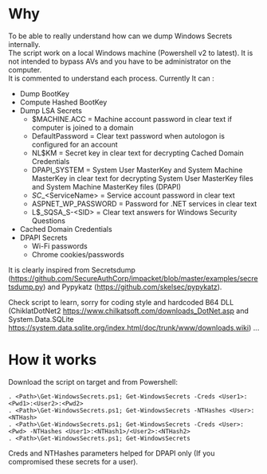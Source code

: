 # Why

To be able to really understand how can we dump Windows Secrets internally.<br/>
The script work on a local Windows machine (Powershell v2 to latest). It is not intended to bypass AVs and you have to be administrator on the computer.<br/>
It is commented to understand each process. Currently It can :<br/>
   * Dump BootKey
   * Compute Hashed BootKey
   * Dump LSA Secrets
      *	$MACHINE.ACC = Machine account password in clear text if computer is joined to a domain<br/>
      * DefaultPassword = Clear text password when autologon is configured for an account<br/>
      * NL$KM = Secret key in clear text for decrypting Cached Domain Credentials<br/>
      * DPAPI_SYSTEM = System User MasterKey and System Machine MasterKey in clear text for decrypting System User MasterKey files and System Machine MasterKey files (DPAPI)<br/>
      * _SC__&lt;ServiceName&gt; = Service account password in clear text<br/>
      * ASPNET_WP_PASSWORD = Password for .NET services in clear text<br/>
      * L$_SQSA_S-&lt;SID&gt; = Clear text answers for Windows Security Questions
   * Cached Domain Credentials
   * DPAPI Secrets<br/>
      * Wi-Fi passwords<br/>
      * Chrome cookies/passwords<br/>

It is clearly inspired from Secretsdump (<https://github.com/SecureAuthCorp/impacket/blob/master/examples/secretsdump.py>) and Pypykatz (<https://github.com/skelsec/pypykatz>).
	
Check script to learn, sorry for coding style and hardcoded B64 DLL (ChiklatDotNet2 <https://www.chilkatsoft.com/downloads_DotNet.asp> and System.Data.SQLite <https://system.data.sqlite.org/index.html/doc/trunk/www/downloads.wiki>) ...

# How it works

Download the script on target and from Powershell:
```
. <Path>\Get-WindowsSecrets.ps1; Get-WindowsSecrets -Creds <User1>:<Pwd1>:<User2>:<Pwd2>
. <Path>\Get-WindowsSecrets.ps1; Get-WindowsSecrets -NTHashes <User>:<NTHash>
. <Path>\Get-WindowsSecrets.ps1; Get-WindowsSecrets -Creds <User>:<Pwd> -NTHashes <User1>:<NTHash1>/<User2>:<NTHash2>
. <Path>\Get-WindowsSecrets.ps1; Get-WindowsSecrets
```

Creds and NTHashes parameters helped for DPAPI only (If you compromised these secrets for a user).
